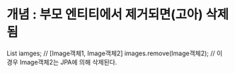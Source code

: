 # 개념 : 부모 엔티티에서 제거되면(고아) 삭제됨

List<Image> iamges; // [Image객체1, Image객체2]
images.remove(Image객체2); // 이 경우 Image객체2는 JPA에 의해 삭제된다.
